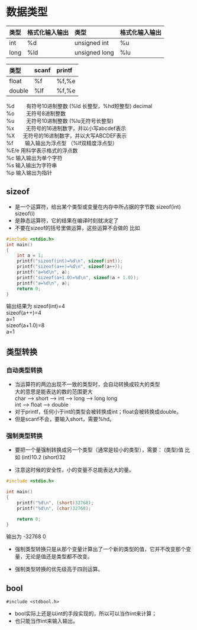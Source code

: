 # 数据类型

|类型|格式化输入输出|类型|格式化输入输出|
|:-|:-|:-|:-|
|int|%d|unsigned int|%u|
|long|%ld|unsigned long|%lu|

|类型|scanf|printf|
|:-|:-|:-|
|float|%f|%f,%e|
|double|%lf|%f,%e|

%d 　　有符号10进制整数 (%ld 长整型，%hd短整型) decimal  
%o 　　无符号8进制整数  
%u 　　无符号10进制整数 (%lu无符号长整型)  
%x 　　无符号的16进制数字，并以小写abcdef表示  
%X 　 无符号的16进制数字，并以大写ABCDEF表示  
%f　　 输入输出为浮点型 （%lf双精度浮点型）  
%E/e 用科学表示格式的浮点数  
%c 输入输出为单个字符  
%s 输入输出为字符串  
%p 输入输出为指针  

## sizeof

+ 是一个运算符，给出某个类型或变量在内存中所占据的字节数
    sizeof(int)
    sizeof(i)
+ 是静态运算符，它的结果在编译时刻就决定了
+ 不要在sizeof的括号⾥做运算，这些运算不会做的
比如
```c
#include <stdio.h>
int main()
{
    int a = 1;
    printf("sizeof(int)=%d\n", sizeof(int));
    printf("sizeof(a++)=%d\n", sizeof(a++));
    printf("a=%d\n", a);
    printf("sizeof(a+1.0)=%d\n", sizeof(a + 1.0));
    printf("a=%d\n", a);
    return 0;
}
```
输出结果为
sizeof(int)=4  
sizeof(a++)=4  
a=1  
sizeof(a+1.0)=8  
a=1  

## 类型转换

### 自动类型转换

+ 当运算符的两边出现不⼀致的类型时，会⾃动转换成较⼤的类型  
    ⼤的意思是能表达的数的范围更⼤  
    char —> short —> int —> long —> long long  
    int —> float —> double  
+ 对于printf，任何⼩于int的类型会被转换成int；float会被转换成double。
+ 但是scanf不会，要输⼊short，需要%hd。

### 强制类型转换

+ 要把⼀个量强制转换成另⼀个类型（通常是较⼩的类型），需要：
    (类型)值
    比如
    (int)10.2
    (short)32

+ 注意这时候的安全性，⼩的变量不总能表达⼤的量。
```c
#include <stdio.h>

int main()
{
    printf("%d\n", (short)32768);
    printf("%d\n", (char)32768);

    return 0;
}
```
输出为
-32768
0

+ 强制类型转换只是从那个变量计算出了⼀个新的类型的值，它并不改变那个变量，⽆论是值还是类型都不改变。

+ 强制类型转换的优先级⾼于四则运算。

## bool

`#include <stdbool.h>`
+ bool实际上还是以int的⼿段实现的，所以可以当作int来计算；
+ 也只能当作int来输⼊输出。